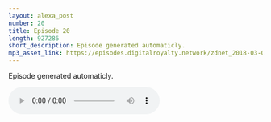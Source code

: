 ```yaml
---
layout: alexa_post
number: 20
title: Episode 20
length: 927286
short_description: Episode generated automaticly.
mp3_asset_link: https://episodes.digitalroyalty.network/zdnet_2018-03-03_01-00-03.mp3
---
```


Episode generated automaticly.

<audio controls>
    <source src="{{ page.mp3_asset_link }}" type="audio/mpeg">
</audio>
